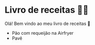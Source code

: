 # Livro de receitas :man_cook:

Olá! Bem vindo ao meu livro de receitas :wave:

- Pão com requeijão na Airfryer
- Pavê 
